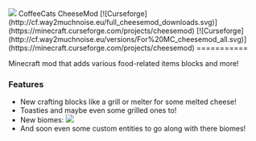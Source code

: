 <img src="https://i.imgur.com/rhx5rd4.png"/>
CoffeeCats CheeseMod [![Curseforge](http://cf.way2muchnoise.eu/full_cheesemod_downloads.svg)](https://minecraft.curseforge.com/projects/cheesemod) [![Curseforge](http://cf.way2muchnoise.eu/versions/For%20MC_cheesemod_all.svg)](https://minecraft.curseforge.com/projects/cheesemod)
===========

Minecraft mod that adds various food-related items blocks and more!
### Features

* New crafting blocks like a grill or melter for some melted cheese!
* Toasties and maybe even some grilled ones to!
* New biomes:
![](https://i.imgur.com/5CGlPIO.png)
* And soon even some custom entities to go along with there biomes!
